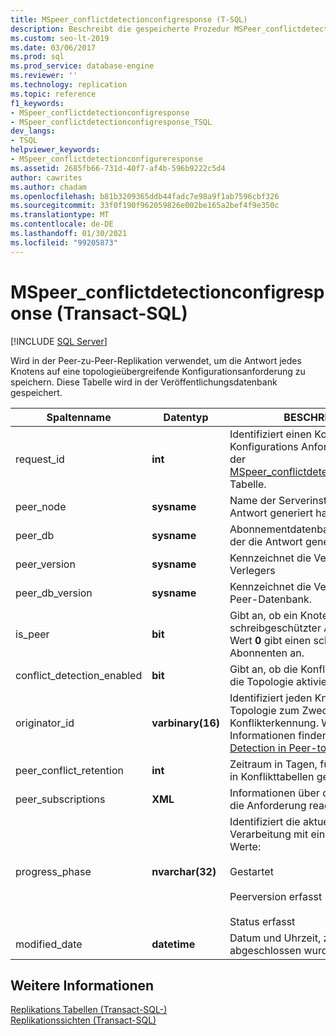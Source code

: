 ```yaml
---
title: MSpeer_conflictdetectionconfigresponse (T-SQL)
description: Beschreibt die gespeicherte Prozedur MSPeer_conflictdetectionconfigureresponse, die in der Peer-zu-Peer-Replikation verwendet wird, um die Antwort jedes Knotens auf eine topologieübergreifende Konfigurations neufrage zu speichern.
ms.custom: seo-lt-2019
ms.date: 03/06/2017
ms.prod: sql
ms.prod_service: database-engine
ms.reviewer: ''
ms.technology: replication
ms.topic: reference
f1_keywords:
- MSpeer_conflictdetectionconfigresponse
- MSpeer_conflictdetectionconfigresponse_TSQL
dev_langs:
- TSQL
helpviewer_keywords:
- MSpeer_conflictdetectionconfigureresponse
ms.assetid: 2685fb66-731d-40f7-af4b-596b9222c5d4
author: cawrites
ms.author: chadam
ms.openlocfilehash: b81b3209365ddb44fadc7e98a9f1ab7596cbf326
ms.sourcegitcommit: 33f0f190f962059826e002be165a2bef4f9e350c
ms.translationtype: MT
ms.contentlocale: de-DE
ms.lasthandoff: 01/30/2021
ms.locfileid: "99205873"
---
```

# <a name="mspeer_conflictdetectionconfigresponse-transact-sql"></a>MSpeer_conflictdetectionconfigresponse (Transact-SQL)
[!INCLUDE [SQL Server](../../includes/applies-to-version/sqlserver.md)]

  Wird in der Peer-zu-Peer-Replikation verwendet, um die Antwort jedes Knotens auf eine topologieübergreifende Konfigurationsanforderung zu speichern. Diese Tabelle wird in der Veröffentlichungsdatenbank gespeichert.  
  
|Spaltenname|Datentyp|BESCHREIBUNG|  
|-----------------|---------------|-----------------|  
|request_id|**int**|Identifiziert einen Konflikt Konfigurations Anforderungs Eintrag in der [MSpeer_conflictdetectionconfigrequest](../../relational-databases/system-tables/mspeer-conflictdetectionconfigrequest-transact-sql.md) Tabelle.|  
|peer_node|**sysname**|Name der Serverinstanz, die die Antwort generiert hat.|  
|peer_db|**sysname**|Abonnementdatenbank auf dem Peer, der die Antwort generiert hat.|  
|peer_version|**sysname**|Kennzeichnet die Versionsnummer des Verlegers|  
|peer_db_version|**sysname**|Kennzeichnet die Versionsnummer der Peer-Datenbank.|  
|is_peer|**bit**|Gibt an, ob ein Knoten ein schreibgeschützter Abonnent ist. Der Wert **0** gibt einen schreibgeschützten Abonnenten an.|  
|conflict_detection_enabled|**bit**|Gibt an, ob die Konflikterkennung für die Topologie aktiviert ist.|  
|originator_id|**varbinary(16)**|Identifiziert jeden Knoten in der Topologie zum Zweck der Konflikterkennung. Weitere Informationen finden Sie unter [Conflict Detection in Peer-to-Peer Replication](../../relational-databases/replication/transactional/peer-to-peer-conflict-detection-in-peer-to-peer-replication.md).|  
|peer_conflict_retention|**int**|Zeitraum in Tagen, für den Metadaten in Konflikttabellen gespeichert werden.|  
|peer_subscriptions|**XML**|Informationen über den Knoten, der auf die Anforderung reagiert hat.|  
|progress_phase|**nvarchar(32)**|Identifiziert die aktuelle Phase der Verarbeitung mit einem der folgenden Werte:<br /><br /> Gestartet<br /><br /> Peerversion erfasst<br /><br /> Status erfasst|  
|modified_date|**datetime**|Datum und Uhrzeit, zu der eine Phase abgeschlossen wurde.|  
  
## <a name="see-also"></a>Weitere Informationen  
 [Replikations Tabellen &#40;Transact-SQL-&#41;](../../relational-databases/system-tables/replication-tables-transact-sql.md)   
 [Replikationssichten &#40;Transact-SQL&#41;](../../relational-databases/system-views/replication-views-transact-sql.md)  
  
  
